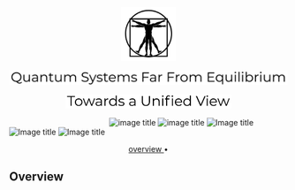 <br>
<br>
<p align="center">
  <img src="images/SHAP-vitruvian.png" 
       width="100">
</p>
<p align="center">
  <img src="images/qsffe.png" 
       width="800">
</p>
</p>
<p align="center">
  <img src="images/tuv.png" 
       width="300">
</p>

&nbsp;&nbsp;&nbsp;&nbsp;&nbsp;&nbsp;&nbsp;&nbsp;&nbsp;&nbsp;&nbsp;&nbsp;&nbsp;&nbsp;&nbsp;&nbsp;&nbsp;&nbsp;&nbsp;&nbsp;&nbsp;&nbsp;&nbsp;&nbsp;&nbsp;&nbsp;&nbsp;&nbsp;&nbsp;&nbsp;&nbsp;&nbsp;&nbsp;&nbsp;&nbsp;&nbsp;&nbsp;&nbsp;&nbsp;&nbsp;&nbsp;&nbsp;&nbsp;&nbsp;&nbsp;
![image title](https://img.shields.io/badge/python-v3.6-blue.svg) ![image title](https://img.shields.io/badge/keras-v2.1.5-green.svg) ![Image title](https://img.shields.io/badge/sklearn-0.19.1-read.svg) ![Image title](https://img.shields.io/badge/pandas-0.22.0-read.svg) ![Image title](https://img.shields.io/badge/matplotlib-v2.1.2-blue.svg)


<p align="center">
  <a href="#overview"> overview </a> •
</p> 


<a id = 'overview'></a>
## Overview
